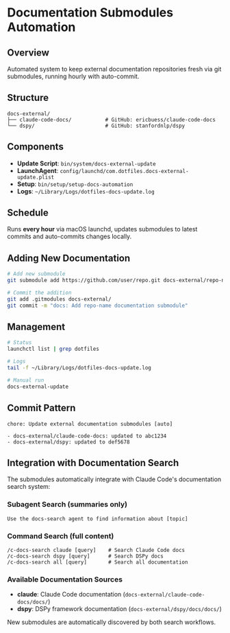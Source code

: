 # Documentation Submodules Automation

## Overview

Automated system to keep external documentation repositories fresh via git submodules, running hourly with auto-commit.

## Structure

```
docs-external/
├── claude-code-docs/           # GitHub: ericbuess/claude-code-docs
└── dspy/                       # GitHub: stanfordnlp/dspy
```

## Components

- **Update Script**: `bin/system/docs-external-update`
- **LaunchAgent**: `config/launchd/com.dotfiles.docs-external-update.plist`
- **Setup**: `bin/setup/setup-docs-automation`
- **Logs**: `~/Library/Logs/dotfiles-docs-update.log`

## Schedule

Runs **every hour** via macOS launchd, updates submodules to latest commits and auto-commits changes locally.

## Adding New Documentation

```bash
# Add new submodule
git submodule add https://github.com/user/repo.git docs-external/repo-name

# Commit the addition
git add .gitmodules docs-external/
git commit -m "docs: Add repo-name documentation submodule"
```

## Management

```bash
# Status
launchctl list | grep dotfiles

# Logs  
tail -f ~/Library/Logs/dotfiles-docs-update.log

# Manual run
docs-external-update
```

## Commit Pattern

```
chore: Update external documentation submodules [auto]

- docs-external/claude-code-docs: updated to abc1234
- docs-external/dspy: updated to def5678
```

## Integration with Documentation Search

The submodules automatically integrate with Claude Code's documentation search system:

### Subagent Search (summaries only)

```
Use the docs-search agent to find information about [topic]
```

### Command Search (full content)

```
/c-docs-search claude [query]    # Search Claude Code docs
/c-docs-search dspy [query]      # Search DSPy docs  
/c-docs-search all [query]       # Search all documentation
```

### Available Documentation Sources

- **claude**: Claude Code documentation (`docs-external/claude-code-docs/docs/`)
- **dspy**: DSPy framework documentation (`docs-external/dspy/docs/docs/`)

New submodules are automatically discovered by both search workflows.
